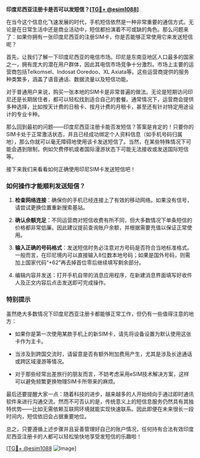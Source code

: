 **印度尼西亚注册卡是否可以发短信？[[TG💪+ @esim1088](https://t.me/s/esim1088)]**

在当今这个信息化飞速发展的时代，手机短信依然是一种非常重要的通信方式。无论是在日常生活中还是商业活动中，短信都扮演着不可或缺的角色。那么问题来了：如果你拥有一张印度尼西亚的注册SIM卡，你是否能够正常使用它来发送短信呢？

首先，让我们了解一下印度尼西亚的电信市场。印尼是东南亚地区人口最多的国家之一，拥有庞大的潜在用户群体，因此其电信市场竞争十分激烈。市场上主要的运营商包括Telkomsel、Indosat Ooredoo、XL Axiata等。这些运营商提供的服务种类繁多，涵盖了语音通话、数据流量以及短信功能。

对于普通用户来说，购买一张本地的SIM卡是非常普遍的做法。无论是短期访问印尼还是长期居住者，都可以轻松找到适合自己的套餐。通常情况下，运营商会提供多种选择，比如按天计费的日租卡、按月计费的月租卡，甚至还有针对特定用途设计的专业卡种。

那么回到最初的问题——印度尼西亚注册卡能否发短信？答案是肯定的！只要你的SIM卡处于正常激活状态，并且已经成功绑定个人资料信息（如手机号码归属地），那么你就可以毫无障碍地使用该卡发送短信了。当然，在某些特殊情况下可能会遇到限制，例如欠费停机或者国际漫游状态下可能无法接收或发送国际短信等。

接下来我们来看看如何正确使用印尼SIM卡发送短信吧！

### 如何操作才能顺利发送短信？

1. **检查网络连接**：确保你的手机已经连接上了有效的移动网络。如果没有信号，请尝试更换位置重新搜索基站。
   
2. **确认余额充足**：不同运营商对短信收费有所不同，但大多数情况下单条短信的价格都非常低廉。因此建议提前查询账户余额，并根据需要充值以保证正常使用。

3. **输入正确的号码格式**：发送短信时务必注意对方号码是否符合当地标准格式。一般而言，在印尼境内可以直接输入8位数本地号码；如果是国外号码，则需加上国家代码“+62”再去掉首位零后继续填写剩余部分。

4. 编辑内容并发送：打开手机自带的消息应用程序，在新建消息界面填写好收件人及正文内容后点击发送即可完成操作。

### 特别提示

虽然绝大多数情况下印度尼西亚注册卡都能够正常工作，但仍有一些值得注意的地方：

- 如果你是第一次使用某款手机上的新SIM卡，请先将设备设置为默认使用这张卡作为主卡。
  
- 当涉及到跨国交流时，请留意是否有额外附加费用产生，尤其是涉及长途通话或跨区域漫游等情况。

- 对于那些经常出差旅行的朋友而言，不妨考虑采用eSIM技术解决方案，这样可以避免频繁更换物理SIM卡所带来的麻烦。

最后还要提醒大家一点：随着科技的进步，越来越多的人开始倾向于通过即时通讯软件来进行沟通交流。然而不可否认的是，传统意义上的短信息服务仍然具有其独特优势——比如无需依赖互联网环境就能实现快速联系。因此即便在未来很长一段时间内，短信依旧会占据重要地位。

总之，只要遵循上述步骤并且妥善管理好自己的账户情况，任何持有合法有效印度尼西亚注册卡的人都可以轻松愉快地享受发短信的乐趣啦！

[[TG💪+ @esim1088](https://t.me/s/esim1088) ![Image](https://i.postimg.cc/4NQfJmqS/Snipaste-2025-05-13-00-14-12.png)]